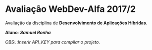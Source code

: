 # Avaliação WebDev-Alfa 2017/2

Avaliação da disciplina de **Desenvolvimento de Aplicações Híbridas**.

**Aluno**: ***Samuel Ronha***

*OBS:.*:*Inserir API_KEY para compilar o projeto.*